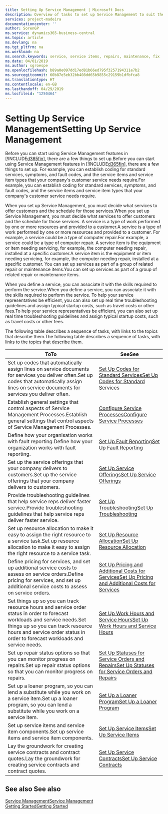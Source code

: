 ```yaml
---
title: Setting Up Service Management | Microsoft Docs
description: Overview of tasks to set up Service Management to suit the way that your organisations manages its services.
services: project-madeira
documentationcenter: ''
author: SorenGP
ms.service: dynamics365-business-central
ms.topic: article
ms.devlang: na
ms.tgt_pltfrm: na
ms.workload: na
ms.search.keywords: service, service items, repairs, maintenance, fix
ms.date: 04/01/2019
ms.author: sgroespe
ms.openlocfilehash: b89a0e097dd17ed81b66ed795f3257194311e7b2
ms.sourcegitcommit: 60b87e5eb32bb408dd65b9855c29159b1dfbfca8
ms.translationtype: HT
ms.contentlocale: en-GB
ms.lasthandoff: 04/29/2019
ms.locfileid: "1250464"
---
```

# <a name="setting-up-service-management"></a><span data-ttu-id="451fb-103">Setting Up Service Management</span><span class="sxs-lookup"><span data-stu-id="451fb-103">Setting Up Service Management</span></span>
<span data-ttu-id="451fb-104">Before you can start using Service Management features in [!INCLUDE[d365fin](includes/d365fin_md.md)], there are a few things to set up.</span><span class="sxs-lookup"><span data-stu-id="451fb-104">Before you can start using Service Management features in [!INCLUDE[d365fin](includes/d365fin_md.md)], there are a few things to set up.</span></span> <span data-ttu-id="451fb-105">For example, you can establish coding for standard services, symptoms, and fault codes, and the service items and service item types that your company's customer service needs require.</span><span class="sxs-lookup"><span data-stu-id="451fb-105">For example, you can establish coding for standard services, symptoms, and fault codes, and the service items and service item types that your company's customer service needs require.</span></span>  

<span data-ttu-id="451fb-106">When you set up Service Management, you must decide what services to offer customers and the schedule for those services.</span><span class="sxs-lookup"><span data-stu-id="451fb-106">When you set up Service Management, you must decide what services to offer customers and the schedule for those services.</span></span> <span data-ttu-id="451fb-107">A service is a type of work performed by one or more resources and provided to a customer.</span><span class="sxs-lookup"><span data-stu-id="451fb-107">A service is a type of work performed by one or more resources and provided to a customer.</span></span> <span data-ttu-id="451fb-108">For example, a service could be a type of computer repair.</span><span class="sxs-lookup"><span data-stu-id="451fb-108">For example, a service could be a type of computer repair.</span></span> <span data-ttu-id="451fb-109">A service item is the equipment or item needing servicing, for example, the computer needing repair, installed at a specific customer.</span><span class="sxs-lookup"><span data-stu-id="451fb-109">A service item is the equipment or item needing servicing, for example, the computer needing repair, installed at a specific customer.</span></span> <span data-ttu-id="451fb-110">You can set up services as part of a group of related repair or maintenance items.</span><span class="sxs-lookup"><span data-stu-id="451fb-110">You can set up services as part of a group of related repair or maintenance items.</span></span>  
  
<span data-ttu-id="451fb-111">When you define a service, you can associate it with the skills required to perform the service.</span><span class="sxs-lookup"><span data-stu-id="451fb-111">When you define a service, you can associate it with the skills required to perform the service.</span></span> <span data-ttu-id="451fb-112">To help your service representatives be efficient, you can also set up real time troubleshooting guidelines and assign typical startup costs, such as travel costs or other fees.</span><span class="sxs-lookup"><span data-stu-id="451fb-112">To help your service representatives be efficient, you can also set up real time troubleshooting guidelines and assign typical startup costs, such as travel costs or other fees.</span></span>  

<span data-ttu-id="451fb-113">The following table describes a sequence of tasks, with links to the topics that describe them.</span><span class="sxs-lookup"><span data-stu-id="451fb-113">The following table describes a sequence of tasks, with links to the topics that describe them.</span></span>  
  
| <span data-ttu-id="451fb-114">To</span><span class="sxs-lookup"><span data-stu-id="451fb-114">To</span></span> | <span data-ttu-id="451fb-115">See</span><span class="sxs-lookup"><span data-stu-id="451fb-115">See</span></span> |
| --- | --- |
| <span data-ttu-id="451fb-116">Set up codes that automatically assign lines on service documents for services you deliver often.</span><span class="sxs-lookup"><span data-stu-id="451fb-116">Set up codes that automatically assign lines on service documents for services you deliver often.</span></span> |[<span data-ttu-id="451fb-117">Set Up Codes for Standard Services</span><span class="sxs-lookup"><span data-stu-id="451fb-117">Set Up Codes for Standard Services</span></span>](service-how-setup-service-coding.md)|
| <span data-ttu-id="451fb-118">Establish general settings that control aspects of Service Management Processes.</span><span class="sxs-lookup"><span data-stu-id="451fb-118">Establish general settings that control aspects of Service Management Processes.</span></span>|[<span data-ttu-id="451fb-119">Configure Service Processes</span><span class="sxs-lookup"><span data-stu-id="451fb-119">Configure Service Processes</span></span>](service-setup-service-processes.md)|
| <span data-ttu-id="451fb-120">Define how your organisation works with fault reporting.</span><span class="sxs-lookup"><span data-stu-id="451fb-120">Define how your organization works with fault reporting.</span></span> |[<span data-ttu-id="451fb-121">Set Up Fault Reporting</span><span class="sxs-lookup"><span data-stu-id="451fb-121">Set Up Fault Reporting</span></span>](service-how-setup-fault-reporting.md) |
| <span data-ttu-id="451fb-122">Set up the service offerings that your company delivers to customers.</span><span class="sxs-lookup"><span data-stu-id="451fb-122">Set up the service offerings that your company delivers to customers.</span></span>|[<span data-ttu-id="451fb-123">Set Up Service Offerings</span><span class="sxs-lookup"><span data-stu-id="451fb-123">Set Up Service Offerings</span></span>](service-how-setup-service-offerings.md)|
| <span data-ttu-id="451fb-124">Provide troubleshooting guidelines that help service reps deliver faster service.</span><span class="sxs-lookup"><span data-stu-id="451fb-124">Provide troubleshooting guidelines that help service reps deliver faster service.</span></span> |[<span data-ttu-id="451fb-125">Set Up Troubleshooting</span><span class="sxs-lookup"><span data-stu-id="451fb-125">Set Up Troubleshooting</span></span>](service-how-setup-troubleshooting.md) |
| <span data-ttu-id="451fb-126">Set up resource allocation to make it easy to assign the right resource to a service task.</span><span class="sxs-lookup"><span data-stu-id="451fb-126">Set up resource allocation to make it easy to assign the right resource to a service task.</span></span> |[<span data-ttu-id="451fb-127">Set Up Resource Allocation</span><span class="sxs-lookup"><span data-stu-id="451fb-127">Set Up Resource Allocation</span></span>](service-how-setup-resource-allocation.md) |
| <span data-ttu-id="451fb-128">Define pricing for services, and set up additional service costs to assess on service orders.</span><span class="sxs-lookup"><span data-stu-id="451fb-128">Define pricing for services, and set up additional service costs to assess on service orders.</span></span> |[<span data-ttu-id="451fb-129">Set Up Pricing and Additional Costs for Services</span><span class="sxs-lookup"><span data-stu-id="451fb-129">Set Up Pricing and Additional Costs for Services</span></span>](service-how-setup-service-costs-pricing.md)|
| <span data-ttu-id="451fb-130">Set things up so you can track resource hours and service order status in order to forecast workloads and service needs.</span><span class="sxs-lookup"><span data-stu-id="451fb-130">Set things up so you can track resource hours and service order status in order to forecast workloads and service needs.</span></span>|[<span data-ttu-id="451fb-131">Set Up Work Hours and Service Hours</span><span class="sxs-lookup"><span data-stu-id="451fb-131">Set Up Work Hours and Service Hours</span></span>](service-how-setup-work-service-hours.md)|
| <span data-ttu-id="451fb-132">Set up repair status options so that you can monitor progress on repairs.</span><span class="sxs-lookup"><span data-stu-id="451fb-132">Set up repair status options so that you can monitor progress on repairs.</span></span> | [<span data-ttu-id="451fb-133">Set Up Statuses for Service Orders and Repairs</span><span class="sxs-lookup"><span data-stu-id="451fb-133">Set Up Statuses for Service Orders and Repairs</span></span>](service-order-repair-status.md)|
| <span data-ttu-id="451fb-134">Set up a loaner program, so you can lend a substitute while you work on a service item.</span><span class="sxs-lookup"><span data-stu-id="451fb-134">Set up a loaner program, so you can lend a substitute while you work on a service item.</span></span> |[<span data-ttu-id="451fb-135">Set Up a Loaner Program</span><span class="sxs-lookup"><span data-stu-id="451fb-135">Set Up a Loaner Program</span></span>](service-how-setup-loaner-program.md) |
| <span data-ttu-id="451fb-136">Set up service items and service item components.</span><span class="sxs-lookup"><span data-stu-id="451fb-136">Set up service items and service item components.</span></span> |[<span data-ttu-id="451fb-137">Set Up Service Items</span><span class="sxs-lookup"><span data-stu-id="451fb-137">Set Up Service Items</span></span>](service-how-setup-service-items.md) |
| <span data-ttu-id="451fb-138">Lay the groundwork for creating service contracts and contract quotes.</span><span class="sxs-lookup"><span data-stu-id="451fb-138">Lay the groundwork for creating service contracts and contract quotes.</span></span> |[<span data-ttu-id="451fb-139">Set Up Service Contracts</span><span class="sxs-lookup"><span data-stu-id="451fb-139">Set Up Service Contracts</span></span>](service-how-setup-service-contracts.md) |

## <a name="see-also"></a><span data-ttu-id="451fb-140">See also </span><span class="sxs-lookup"><span data-stu-id="451fb-140">See also</span></span>
[<span data-ttu-id="451fb-141">Service Management</span><span class="sxs-lookup"><span data-stu-id="451fb-141">Service Management</span></span>](service-service.md)  
[<span data-ttu-id="451fb-142">Getting Started</span><span class="sxs-lookup"><span data-stu-id="451fb-142">Getting Started</span></span>](product-get-started.md)  
